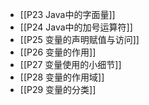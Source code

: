 - [[P23 Java中的字面量]]
- [[P24 Java中的加号运算符]]
- [[P25 变量的声明赋值与访问]]
- [[P26 变量的作用]]
- [[P27 变量使用的小细节]]
- [[P28 变量的作用域]]
- [[P29 变量的分类]]